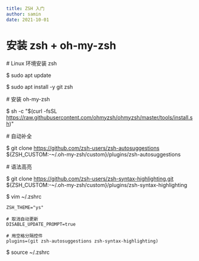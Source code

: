 ```yaml
title: ZSH 入门
author: samin
date: 2021-10-01
```

# 安装 zsh + oh-my-zsh

\# Linux 环境安装 zsh

$  sudo apt update

$  sudo apt install -y git zsh 

\# 安装 oh-my-zsh

$ sh -c "$(curl -fsSL https://raw.githubusercontent.com/ohmyzsh/ohmyzsh/master/tools/install.sh)"

\# 自动补全

$ git clone https://github.com/zsh-users/zsh-autosuggestions ${ZSH_CUSTOM:-~/.oh-my-zsh/custom}/plugins/zsh-autosuggestions

\# 语法高亮

$ git clone https://github.com/zsh-users/zsh-syntax-highlighting.git ${ZSH_CUSTOM:-~/.oh-my-zsh/custom}/plugins/zsh-syntax-highlighting

$ vim ~/.zshrc

```properties
ZSH_THEME="ys"

# 取消自动更新
DISABLE_UPDATE_PROMPT=true

# 用空格分隔控件
plugins=(git zsh-autosuggestions zsh-syntax-highlighting)
```

$ source ~/.zshrc